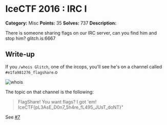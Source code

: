 # IceCTF 2016 : IRC I

**Category:** Misc
**Points:** 35
**Solves:** 737
**Description:**

There is someone sharing flags on our IRC server, can you find him and stop him? glitch.is:6667 

## Write-up

If you `/whois Glitch`, one of the ircops, you'll see he's on a channel called `#e1fa981276_flagshare`.o

![whois](https://cloud.githubusercontent.com/assets/3537289/17635731/a35c8190-60c8-11e6-990d-eb58884ce803.png)

The topic on that channel is the following:

> FlagShare! You want flags? I got 'em! IceCTF{pL3AsE_D0n7_5h4re_fL495_JUsT_doNT}"

See [#7](https://github.com/ikornaselur/project-firewater/issues/7)
